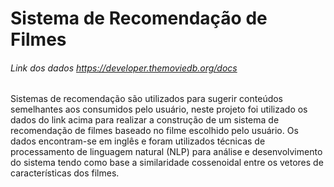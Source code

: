 # Sistema de Recomendação de Filmes

###### Link dos dados https://developer.themoviedb.org/docs

Sistemas de recomendação são utilizados para sugerir conteúdos semelhantes aos consumidos pelo usuário, neste projeto foi utilizado os dados do link acima para realizar a construção de um sistema de recomendação de filmes baseado no filme escolhido pelo usuário.
Os dados encontram-se em inglês e foram utilizados técnicas de processamento de linguagem natural (NLP) para análise e desenvolvimento do sistema tendo como base a similaridade cossenoidal entre os vetores de características dos filmes.
